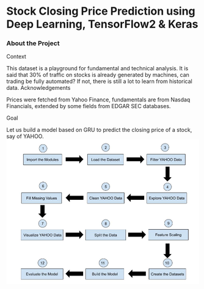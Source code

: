 # Stock Closing Price Prediction using Deep Learning, TensorFlow2 & Keras

### About the Project

Context

This dataset is a playground for fundamental and technical analysis. It is said that 30% of traffic on stocks is already generated by machines, can trading be fully automated? If not, there is still a lot to learn from historical data.
Acknowledgements

Prices were fetched from Yahoo Finance, fundamentals are from Nasdaq Financials, extended by some fields from EDGAR SEC databases.

Goal

Let us build a model based on GRU to predict the closing price of a stock, say of YAHOO.
![](workflow.jpg)
